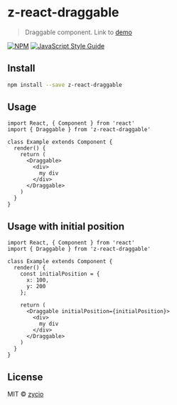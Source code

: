 # z-react-draggable

> Draggable component.
> Link to [demo](https://zycio.github.io/z-react-draggable/)

[![NPM](https://img.shields.io/npm/v/z-react-draggable.svg)](https://www.npmjs.com/package/z-react-draggable) [![JavaScript Style Guide](https://img.shields.io/badge/code_style-standard-brightgreen.svg)](https://standardjs.com)

## Install

```bash
npm install --save z-react-draggable
```

## Usage

```tsx
import React, { Component } from 'react'
import { Draggable } from 'z-react-draggable'

class Example extends Component {
  render() {
    return (
      <Draggable>
        <div>
          my div
        </div>
      </Draggable>
    )
  }
}
```

## Usage with initial position

```tsx
import React, { Component } from 'react'
import { Draggable } from 'z-react-draggable'

class Example extends Component {
  render() {
    const initialPosition = {
      x: 100,
      y: 200
    };
    
    return (
      <Draggable initialPosition={initialPosition}>
        <div>
          my div
        </div>
      </Draggable>
    )
  }
}
```

## License

MIT © [zycio](https://github.com/zycio)
